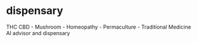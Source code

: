 # dispensary
THC CBD - Mushroom - Homeopathy  - Permaculture - Traditional Medicine AI advisor and dispensary

